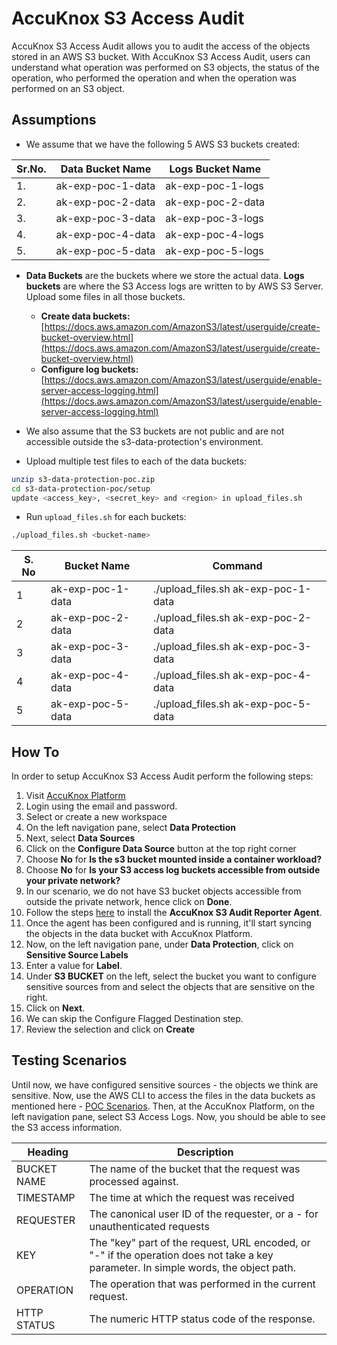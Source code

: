 # AccuKnox S3 Access Audit
AccuKnox S3 Access Audit allows you to audit the access of the objects stored in an AWS S3 bucket.
With AccuKnox S3 Access Audit, users can understand what operation was performed on S3 objects, the status of the operation, who performed the operation and when the operation was performed on an S3 object.

## Assumptions
 - We assume that we have the following 5 AWS S3 buckets created:

| Sr.No. | Data Bucket Name  | Logs Bucket Name  |
|--------|-------------------|-------------------|
| 1.     | ak-exp-poc-1-data | ak-exp-poc-1-logs |
| 2.     | ak-exp-poc-2-data | ak-exp-poc-2-data |
| 3.     | ak-exp-poc-3-data | ak-exp-poc-3-logs |
| 4.     | ak-exp-poc-4-data | ak-exp-poc-4-logs |
| 5.     | ak-exp-poc-5-data | ak-exp-poc-5-logs |

 - **Data Buckets** are the buckets where we store the actual data. **Logs buckets** are where the S3 Access logs are written to by AWS S3 Server. Upload some files in all those buckets.
    - **Create data buckets:** [https://docs.aws.amazon.com/AmazonS3/latest/userguide/create-bucket-overview.html](https://docs.aws.amazon.com/AmazonS3/latest/userguide/create-bucket-overview.html)
    - **Configure log buckets:** [https://docs.aws.amazon.com/AmazonS3/latest/userguide/enable-server-access-logging.html](https://docs.aws.amazon.com/AmazonS3/latest/userguide/enable-server-access-logging.html)

 - We also assume that the S3 buckets are not public and are not accessible outside the s3-data-protection's environment.
 - Upload multiple test files to each of the data buckets:
```sh
unzip s3-data-protection-poc.zip 
cd s3-data-protection-poc/setup
update <access_key>, <secret_key> and <region> in upload_files.sh
```

 - Run `upload_files.sh` for each buckets:
```sh
./upload_files.sh <bucket-name>
```

| S. No | Bucket Name       | Command                             |
|-------|-------------------|-------------------------------------|
| 1     | ak-exp-poc-1-data | ./upload_files.sh ak-exp-poc-1-data |
| 2     | ak-exp-poc-2-data | ./upload_files.sh ak-exp-poc-2-data |
| 3     | ak-exp-poc-3-data | ./upload_files.sh ak-exp-poc-3-data |
| 4     | ak-exp-poc-4-data | ./upload_files.sh ak-exp-poc-4-data |
| 5     | ak-exp-poc-5-data | ./upload_files.sh ak-exp-poc-5-data |

## How To
In order to setup AccuKnox S3 Access Audit perform the following steps:

1. Visit [AccuKnox Platform](https://app.accuknox.com/auth/signin)
2. Login using the email and password.
3. Select or create a new workspace
4. On the left navigation pane, select **Data Protection**
5. Next, select **Data Sources**
6. Click on the **Configure Data Source** button at the top right corner
7. Choose **No** for **Is the s3 bucket mounted inside a container workload?**
8. Choose **No** for **Is your S3 access log buckets accessible from outside your private network?**
9. In our scenario, we do not have S3 bucket objects accessible from outside the private network, hence click on **Done**.
10. Follow the steps [here](https://help.accuknox.com/s3-data-protection/pre-requisites-s3-audit-reportor/) to install the **AccuKnox S3 Audit Reporter Agent**.
11. Once the agent has been configured and is running, it'll start syncing the objects in the data bucket with AccuKnox Platform.
12. Now, on the left navigation pane, under **Data Protection**, click on **Sensitive Source Labels**
13. Enter a value for **Label**.
14. Under **S3 BUCKET** on the left, select the bucket you want to configure sensitive sources from and select the objects that are sensitive on the right.
15. Click on **Next**.
16. We can skip the Configure Flagged Destination step.
17. Review the selection and click on **Create**

## Testing Scenarios
Until now, we have configured sensitive sources - the objects we think are sensitive. Now, use the AWS CLI to access the files in the data buckets as mentioned here - [POC Scenarios](https://help.accuknox.com/s3-data-protection/s3-data-protection-poc-test-scenarios/).
Then, at the AccuKnox Platform, on the left navigation pane, select S3 Access Logs. Now, you should be able to see the S3 access information.

| Heading     	| Description                                                                                                                          	|
|-------------	|--------------------------------------------------------------------------------------------------------------------------------------	|
| BUCKET NAME 	| The name of the bucket that the request was processed against.                                                                       	|
| TIMESTAMP   	| The time at which the request was received                                                                                           	|
| REQUESTER   	| The canonical user ID of the requester, or a - for unauthenticated requests                                                          	|
| KEY         	| The "key" part of the request, URL encoded, or "-" if the operation does not take a key parameter. In simple words, the object path. 	|
| OPERATION   	| The operation that was performed in the current request.                                                                             	|
| HTTP STATUS 	| The numeric HTTP status code of the response.                                                                                        	|
